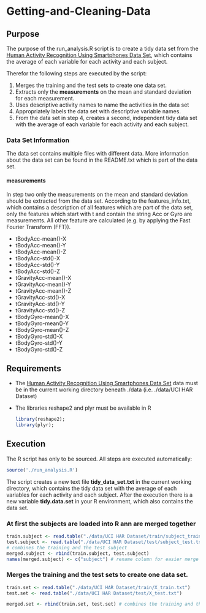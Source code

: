 # Getting-and-Cleaning-Data

## Purpose
The purpose of the run_analysis.R script is to create a tidy data set from the
[Human Activity Recognition Using Smartphones Data Set](https://archive.ics.uci.edu/ml/datasets/Human+Activity+Recognition+Using+Smartphones), 
which contains the average of each variable for each activity and each subject.

Therefor the following steps are executed by the script:

1. Merges the training and the test sets to create one data set.
2. Extracts only the **measurements** on the mean and standard deviation for each measurement. 
3. Uses descriptive activity names to name the activities in the data set
4. Appropriately labels the data set with descriptive variable names. 
5. From the data set in step 4, creates a second, independent tidy data set with the 
average of each variable for each activity and each subject.

### Data Set Information
The data set contains multiple files with different data. More information about the data 
set can be found in the README.txt which is part of the data set.

#### measurements
In step two only the measurements on the mean and standard deviation should be extracted
from the data set. According to the features_info.txt, which contains a description of 
all features which are part of the data set, only the features which start with t and 
contain the string Acc or Gyro are measurements. All other feature are calculated (e.g.
by applying the Fast Fourier Transform (FFT)). 
* tBodyAcc-mean()-X
* tBodyAcc-mean()-Y
* tBodyAcc-mean()-Z
* tBodyAcc-std()-X
* tBodyAcc-std()-Y
* tBodyAcc-std()-Z
* tGravityAcc-mean()-X
* tGravityAcc-mean()-Y
* tGravityAcc-mean()-Z
* tGravityAcc-std()-X
* tGravityAcc-std()-Y
* tGravityAcc-std()-Z
* tBodyGyro-mean()-X
* tBodyGyro-mean()-Y
* tBodyGyro-mean()-Z
* tBodyGyro-std()-X
* tBodyGyro-std()-Y
* tBodyGyro-std()-Z


## Requirements
* The 
[Human Activity Recognition Using Smartphones Data Set](https://archive.ics.uci.edu/ml/datasets/Human+Activity+Recognition+Using+Smartphones) 
data must be in the current working directory beneath ./data (i.e. ./data/UCI HAR Dataset)
* The libraries reshape2 and plyr must be available in R  

   ```R
   library(reshape2);
   library(plyr);
   ```

## Execution
The R script has only to be sourced. All steps are executed automatically:
```R
source('./run_analysis.R')
```
The script creates a new text file **tidy_data_set.txt** in the current working directory, 
which contains the tidy data set with the average of each variables for each activity and each subject.
After the execution there is a new variable **tidy.data.set** in your R environment, which also contains the data set.

### At first the subjects are loaded into R ann are merged together
```R
train.subject <- read.table("./data/UCI HAR Dataset/train/subject_train.txt")
test.subject <- read.table("./data/UCI HAR Dataset/test/subject_test.txt")
# combines the training and the test subject
merged.subject <- rbind(train.subject, test.subject)
names(merged.subject) <- c("subject") # rename column for easier merge
```

### Merges the training and the test sets to create one data set.
```R
train.set <- read.table("./data/UCI HAR Dataset/train/X_train.txt")
test.set <- read.table("./data/UCI HAR Dataset/test/X_test.txt")

merged.set <- rbind(train.set, test.set) # combines the training and the test set
```